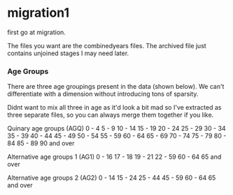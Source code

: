 # migration1
first go at migration.

The files you want are the combinedyears files. The archived file just contains unjoined stages I may need later.


### Age Groups

There are three age groupings present in the data (shown below). We can't differentiate with
a dimension without introducing tons of sparsity.

Didnt want to mix all three in age as it'd look a bit mad so I've extracted as three separate files, so you can always merge them together if you like.

Quinary age groups	(AGQ)
0 - 4
	5 - 9
	10 - 14
	15 - 19
	20 - 24
	25 - 29
	30 - 34
	35 - 39
	40 - 44
	45 - 49
	50 - 54
	55 - 59
	60 - 64
	65 - 69
	70 - 74
	75 - 79
	80 - 84
	85 - 89
	90 and over
  
  
Alternative age groups 1	 (AG1)
0 - 16
	17 - 18
	19 - 21
	22 - 59
	60 - 64
	65 and over
	
	
Alternative age groups 2	(AG2)
0 - 14
	15 - 24
	25 - 44
	45 - 59
	60 - 64
	65 and over
  
